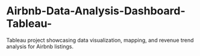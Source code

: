 # Airbnb-Data-Analysis-Dashboard-Tableau-
Tableau project showcasing data visualization, mapping, and revenue trend analysis for Airbnb listings.
